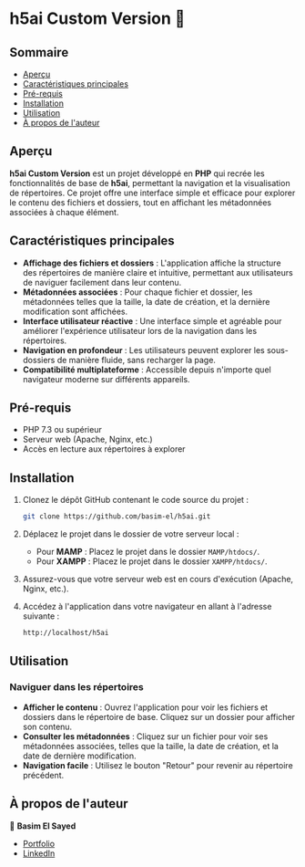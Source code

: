 # h5ai Custom Version 📁

## Sommaire

- [Aperçu](#aperçu)
- [Caractéristiques principales](#caractéristiques-principales)
- [Pré-requis](#pré-requis)
- [Installation](#installation)
- [Utilisation](#utilisation)
- [À propos de l'auteur](#à-propos-de-lauteur)

## Aperçu

**h5ai Custom Version** est un projet développé en **PHP** qui recrée les fonctionnalités de base de **h5ai**, permettant la navigation et la visualisation de répertoires. Ce projet offre une interface simple et efficace pour explorer le contenu des fichiers et dossiers, tout en affichant les métadonnées associées à chaque élément.

## Caractéristiques principales

- **Affichage des fichiers et dossiers** : L'application affiche la structure des répertoires de manière claire et intuitive, permettant aux utilisateurs de naviguer facilement dans leur contenu.
- **Métadonnées associées** : Pour chaque fichier et dossier, les métadonnées telles que la taille, la date de création, et la dernière modification sont affichées.
- **Interface utilisateur réactive** : Une interface simple et agréable pour améliorer l'expérience utilisateur lors de la navigation dans les répertoires.
- **Navigation en profondeur** : Les utilisateurs peuvent explorer les sous-dossiers de manière fluide, sans recharger la page.
- **Compatibilité multiplateforme** : Accessible depuis n'importe quel navigateur moderne sur différents appareils.

## Pré-requis

- PHP 7.3 ou supérieur
- Serveur web (Apache, Nginx, etc.)
- Accès en lecture aux répertoires à explorer

## Installation

1. Clonez le dépôt GitHub contenant le code source du projet :

    ```bash
    git clone https://github.com/basim-el/h5ai.git
    ```

2. Déplacez le projet dans le dossier de votre serveur local :

    - Pour **MAMP** : Placez le projet dans le dossier `MAMP/htdocs/`.
    - Pour **XAMPP** : Placez le projet dans le dossier `XAMPP/htdocs/`.

3. Assurez-vous que votre serveur web est en cours d'exécution (Apache, Nginx, etc.).

4. Accédez à l'application dans votre navigateur en allant à l'adresse suivante :

    ```bash
    http://localhost/h5ai
    ```

## Utilisation

### Naviguer dans les répertoires

- **Afficher le contenu** : Ouvrez l'application pour voir les fichiers et dossiers dans le répertoire de base. Cliquez sur un dossier pour afficher son contenu.
- **Consulter les métadonnées** : Cliquez sur un fichier pour voir ses métadonnées associées, telles que la taille, la date de création, et la date de dernière modification.
- **Navigation facile** : Utilisez le bouton "Retour" pour revenir au répertoire précédent.

## À propos de l'auteur

👤 **Basim El Sayed**

- [Portfolio](https://www.eldev.fr/)
- [LinkedIn](https://www.linkedin.com/in/basim-el-sayed/)
